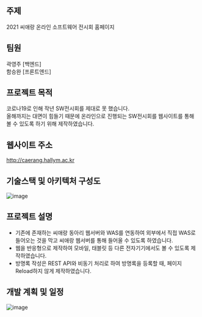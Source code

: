 ## 주제
2021 씨애랑 온라인 소프트웨어 전시회 홈페이지

## 팀원
곽영주 [백엔드]<br>
함승완 [프론트엔드]<br>

## 프로젝트 목적
코로나19로 인해 작년 SW전시회를 제대로 못 했습니다.<br>
올해까지는 대면이 힘들기 때문에 온라인으로 진행되는 SW전시회를 웹사이트를 통해 볼 수 있도록 하기 위해 제작하였습니다.<br>

## 웹사이트 주소
http://caerang.hallym.ac.kr

## 기술스택 및 아키텍처 구성도
![image](https://user-images.githubusercontent.com/77434165/142630607-c9fa3f18-a391-4890-ab74-1f2ec19062fb.png)

## 프로젝트 설명
- 기존에 존재하는 씨애랑 동아리 웹서버와 WAS를 연동하여 외부에서 직접 WAS로 들어오는 것을 막고 씨애랑 웹서버를 통해 들어올 수 있도록 하였습니다.
- 웹을 반응형으로 제작하여 모바일, 태블릿 등 다른 전자기기에서도 볼 수 있도록 제작하였습니다.
- 방명록 작성은 REST API와 비동기 처리로 하여 방명록을 등록할 때, 페이지 Reload하지 않게 제작하였습니다.

## 개발 계획 및 일정
![image](https://user-images.githubusercontent.com/77434165/142244572-eb5deff9-c925-48ad-9e78-b6c3311f7278.png)
